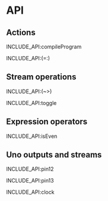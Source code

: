 # API

## Actions

INCLUDE_API:compileProgram

INCLUDE_API:(=:)

## Stream operations

INCLUDE_API:(~>)

INCLUDE_API:toggle

## Expression operators

INCLUDE_API:isEven

## Uno outputs and streams

INCLUDE_API:pin12

INCLUDE_API:pin13

INCLUDE_API:clock
